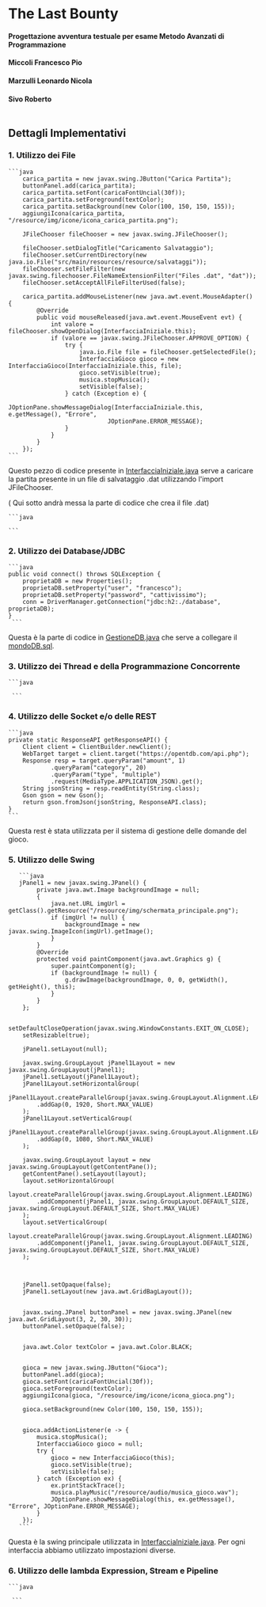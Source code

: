 # The Last Bounty 
#### Progettazione avventura testuale per esame Metodo Avanzati di Programmazione
#### Miccoli Francesco Pio
#### Marzulli Leonardo Nicola
#### Sivo Roberto

```java

```

## Dettagli Implementativi

### 1. Utilizzo dei File
    ```java
        carica_partita = new javax.swing.JButton("Carica Partita");
        buttonPanel.add(carica_partita);
        carica_partita.setFont(caricaFontUncial(30f));
        carica_partita.setForeground(textColor);
        carica_partita.setBackground(new Color(100, 150, 150, 155));
        aggiungiIcona(carica_partita, "/resource/img/icone/icona_carica_partita.png");

        JFileChooser fileChooser = new javax.swing.JFileChooser();

        fileChooser.setDialogTitle("Caricamento Salvataggio");
        fileChooser.setCurrentDirectory(new java.io.File("src/main/resources/resource/salvataggi"));
        fileChooser.setFileFilter(new javax.swing.filechooser.FileNameExtensionFilter("Files .dat", "dat"));
        fileChooser.setAcceptAllFileFilterUsed(false);

        carica_partita.addMouseListener(new java.awt.event.MouseAdapter() {
            @Override
            public void mouseReleased(java.awt.event.MouseEvent evt) {
                int valore = fileChooser.showOpenDialog(InterfacciaIniziale.this);
                if (valore == javax.swing.JFileChooser.APPROVE_OPTION) {
                    try {
                        java.io.File file = fileChooser.getSelectedFile();
                        InterfacciaGioco gioco = new InterfacciaGioco(InterfacciaIniziale.this, file);
                        gioco.setVisible(true);
                        musica.stopMusica();
                        setVisible(false);
                    } catch (Exception e) {
                        JOptionPane.showMessageDialog(InterfacciaIniziale.this, e.getMessage(), "Errore",
                                JOptionPane.ERROR_MESSAGE);
                    }
                }
            }
        });
    ```
Questo pezzo di codice presente in [InterfacciaIniziale.java](./src/main/java/grafica/InterfacciaIniziale.java) serve a caricare la partita presente in un file di salvataggio .dat utilizzando l'import JFileChooser.

( Qui sotto andrà messa la parte di codice che crea il file .dat)

    ```java

    ```

### 2. Utilizzo dei Database/JDBC
    ```java
    public void connect() throws SQLException {
        proprietaDB = new Properties();
        proprietaDB.setProperty("user", "francesco");
        proprietaDB.setProperty("password", "cattivissimo");
        conn = DriverManager.getConnection("jdbc:h2:./database", proprietaDB);
    }
     ```
Questa è la parte di codice in [GestioneDB.java](./src/main/java/database/GestioneDB.java) che serve a collegare il [mondoDB.sql](./src/main/java/database/mondoDB.sql).

### 3. Utilizzo dei Thread e della Programmazione Concorrente
    ```java
 
     ```

### 4. Utilizzo delle Socket e/o delle REST
    ```java
    private static ResponseAPI getResponseAPI() {
		Client client = ClientBuilder.newClient();
		WebTarget target = client.target("https://opentdb.com/api.php");
		Response resp = target.queryParam("amount", 1)
				.queryParam("category", 20)
				.queryParam("type", "multiple")
				.request(MediaType.APPLICATION_JSON).get();
		String jsonString = resp.readEntity(String.class);
		Gson gson = new Gson();
		return gson.fromJson(jsonString, ResponseAPI.class);
	}
    ```
Questa rest è stata utilizzata per il sistema di gestione delle domande del gioco.

### 5. Utilizzo delle Swing
       ```java
       jPanel1 = new javax.swing.JPanel() {
            private java.awt.Image backgroundImage = null;
            {
                java.net.URL imgUrl = getClass().getResource("/resource/img/schermata_principale.png");
                if (imgUrl != null) {
                    backgroundImage = new javax.swing.ImageIcon(imgUrl).getImage();
                }
            }
            @Override
            protected void paintComponent(java.awt.Graphics g) {
                super.paintComponent(g);
                if (backgroundImage != null) {
                    g.drawImage(backgroundImage, 0, 0, getWidth(), getHeight(), this);
                }
            }
        };

        setDefaultCloseOperation(javax.swing.WindowConstants.EXIT_ON_CLOSE);
        setResizable(true);

        jPanel1.setLayout(null);

        javax.swing.GroupLayout jPanel1Layout = new javax.swing.GroupLayout(jPanel1);
        jPanel1.setLayout(jPanel1Layout);
        jPanel1Layout.setHorizontalGroup(
            jPanel1Layout.createParallelGroup(javax.swing.GroupLayout.Alignment.LEADING)
            .addGap(0, 1920, Short.MAX_VALUE)
        );
        jPanel1Layout.setVerticalGroup(
            jPanel1Layout.createParallelGroup(javax.swing.GroupLayout.Alignment.LEADING)
            .addGap(0, 1080, Short.MAX_VALUE)
        );

        javax.swing.GroupLayout layout = new javax.swing.GroupLayout(getContentPane());
        getContentPane().setLayout(layout);
        layout.setHorizontalGroup(
            layout.createParallelGroup(javax.swing.GroupLayout.Alignment.LEADING)
            .addComponent(jPanel1, javax.swing.GroupLayout.DEFAULT_SIZE, javax.swing.GroupLayout.DEFAULT_SIZE, Short.MAX_VALUE)
        );
        layout.setVerticalGroup(
            layout.createParallelGroup(javax.swing.GroupLayout.Alignment.LEADING)
            .addComponent(jPanel1, javax.swing.GroupLayout.DEFAULT_SIZE, javax.swing.GroupLayout.DEFAULT_SIZE, Short.MAX_VALUE)
        );

    

        jPanel1.setOpaque(false);
        jPanel1.setLayout(new java.awt.GridBagLayout()); 

       
        javax.swing.JPanel buttonPanel = new javax.swing.JPanel(new java.awt.GridLayout(3, 2, 30, 30));
        buttonPanel.setOpaque(false); 

        
        java.awt.Color textColor = java.awt.Color.BLACK;


        gioca = new javax.swing.JButton("Gioca");
        buttonPanel.add(gioca);
        gioca.setFont(caricaFontUncial(30f));
        gioca.setForeground(textColor);
        aggiungiIcona(gioca, "/resource/img/icone/icona_gioca.png");

        gioca.setBackground(new Color(100, 150, 150, 155)); 
       

        gioca.addActionListener(e -> {
            musica.stopMusica();
            InterfacciaGioco gioco = null;
            try {
                gioco = new InterfacciaGioco(this);
                gioco.setVisible(true);
                setVisible(false);
            } catch (Exception ex) {
                ex.printStackTrace();
                musica.playMusic("/resource/audio/musica_gioco.wav");
                JOptionPane.showMessageDialog(this, ex.getMessage(), "Errore", JOptionPane.ERROR_MESSAGE);
            }
        });
       ```
Questa è la swing principale utilizzata in [InterfacciaIniziale.java](./src/main/java/grafica/InterfacciaIniziale.java). 
Per ogni interfaccia abbiamo utilizzato impostazioni diverse.

### 6. Utilizzo delle lambda Expression, Stream e Pipeline
    ```java

     ```


    